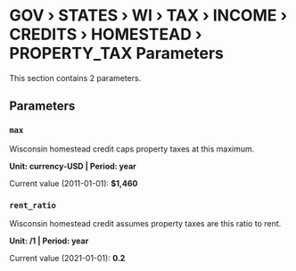 # GOV › STATES › WI › TAX › INCOME › CREDITS › HOMESTEAD › PROPERTY_TAX Parameters

This section contains 2 parameters.

## Parameters

### `max`

Wisconsin homestead credit caps property taxes at this maximum.

**Unit: currency-USD | Period: year**

Current value (2011-01-01): **$1,460**


### `rent_ratio`

Wisconsin homestead credit assumes property taxes are this ratio to rent.

**Unit: /1 | Period: year**

Current value (2021-01-01): **0.2**

